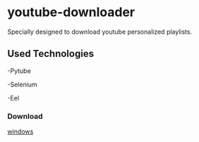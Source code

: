 # youtube-downloader

Specially designed to download youtube personalized playlists.

## Used Technologies

-Pytube

-Selenium

-Eel

### Download
[windows](https://github.com/Naween-Pasindu/youtube-downloader/releases/download/v0.1.1alpha/app-v0.1.2alpha.exe)
